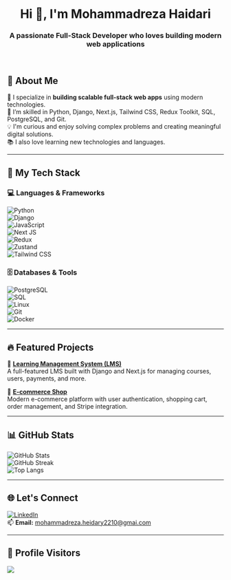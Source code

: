 <h1 align="center">Hi 👋, I'm Mohammadreza Haidari</h1>
<h3 align="center">A passionate Full-Stack Developer who loves building modern web applications</h3>

<br/>

## 🚀 About Me

🌱 I specialize in **building scalable full-stack web apps** using modern technologies.<br/>
🧠 I’m skilled in Python, Django, Next.js, Tailwind CSS, Redux Toolkit, SQL, PostgreSQL, and Git.<br/>
💡 I'm curious and enjoy solving complex problems and creating meaningful digital solutions.<br/>
📚 I also love learning new technologies and languages.

---

## 🧰 My Tech Stack

### 💻 Languages & Frameworks  
![Python](https://img.shields.io/badge/Python-3670A0?style=for-the-badge&logo=python&logoColor=ffdd54)  
![Django](https://img.shields.io/badge/Django-092E20?style=for-the-badge&logo=django&logoColor=white)  
![JavaScript](https://img.shields.io/badge/JavaScript-323330?style=for-the-badge&logo=javascript&logoColor=F7DF1E)  
![Next JS](https://img.shields.io/badge/Next.js-black?style=for-the-badge&logo=next.js&logoColor=white)  
![Redux](https://img.shields.io/badge/redux-%23593d88.svg?style=for-the-badge&logo=redux&logoColor=white)  
![Zustand](https://img.shields.io/badge/Zustand-%23000000.svg?style=for-the-badge&logo=zustand&logoColor=white)  
![Tailwind CSS](https://img.shields.io/badge/TailwindCSS-38B2AC?style=for-the-badge&logo=tailwind-css&logoColor=white)  

### 🗄️ Databases & Tools  
![PostgreSQL](https://img.shields.io/badge/PostgreSQL-316192?style=for-the-badge&logo=postgresql&logoColor=white)  
![SQL](https://img.shields.io/badge/SQL-FFCC00?style=for-the-badge&logo=sqlite&logoColor=black)  
![Linux](https://img.shields.io/badge/Linux-FCC624?style=for-the-badge&logo=linux&logoColor=black)  
![Git](https://img.shields.io/badge/Git-F05033?style=for-the-badge&logo=git&logoColor=white)  
![Docker](https://img.shields.io/badge/Docker-2496ED?style=for-the-badge&logo=docker&logoColor=white)

---

## 🔥 Featured Projects

🚀 **[Learning Management System (LMS)](https://frontend-lms-837l.vercel.app/)**  
A full-featured LMS built with Django and Next.js for managing courses, users, payments, and more.

🛒 **[E-commerce Shop](https://rose-shop-sepia.vercel.app/)**  
Modern e-commerce platform with user authentication, shopping cart, order management, and Stripe integration.

---

## 📊 GitHub Stats

![GitHub Stats](https://github-readme-stats.vercel.app/api?username=mohammad0087&theme=dark&hide_border=false&include_all_commits=true&count_private=true)  
![GitHub Streak](https://github-readme-streak-stats.herokuapp.com/?user=mohammad0087&theme=dark&hide_border=false)  
![Top Langs](https://github-readme-stats.vercel.app/api/top-langs/?username=mohammad0087&layout=compact&theme=dark&hide_border=false)

---

## 🌐 Let's Connect

[![LinkedIn](https://img.shields.io/badge/LinkedIn-%230077B5.svg?style=flat&logo=linkedin&logoColor=white)](www.linkedin.com/in/mohammadreza-haidari)  
📫 **Email:** mohammadreza.heidary2210@gmai.com

---

## 🧭 Profile Visitors
[![](https://visitcount.itsvg.in/api?id=mohammad0087&icon=0&color=0)](https://visitcount.itsvg.in)

